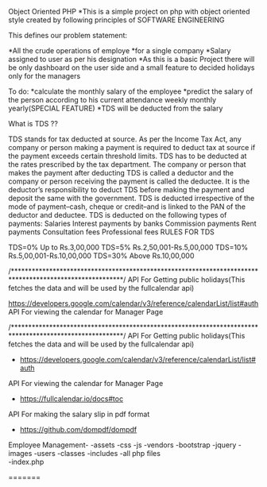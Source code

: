 Object Oriented PHP *This is a simple project on php with object oriented style created by following principles of SOFTWARE ENGINEERING

This defines our problem statement:

*All the crude operations of employe *for a single company *Salary assigned to user as per his designation *As this is a basic Project there will be only dashboard on the user side and a small feature to decided holidays only for the managers

To do: *calculate the monthly salary of the employee *predict the salary of the person according to his current attendance weekly monthly yearly(SPECIAL FEATURE) *TDS will be deducted from the salary

What is TDS ??

TDS stands for tax deducted at source. As per the Income Tax Act, any company or person making a payment is required to deduct tax at source if the payment exceeds certain threshold limits. TDS has to be deducted at the rates prescribed by the tax department. The company or person that makes the payment after deducting TDS is called a deductor and the company or person receiving the payment is called the deductee. It is the deductor’s responsibility to deduct TDS before making the payment and deposit the same with the government. TDS is deducted irrespective of the mode of payment–cash, cheque or credit–and is linked to the PAN of the deductor and deductee. TDS is deducted on the following types of payments: Salaries Interest payments by banks Commission payments Rent payments Consultation fees Professional fees RULES FOR TDS

TDS=0% Up to Rs.3,00,000 TDS=5% Rs.2,50,001-Rs.5,00,000 TDS=10% Rs.5,00,001-Rs.10,00,000 TDS=30% Above Rs.10,00,000

/********************************************************************************************************/ API For Getting public holidays(This fetches the data and will be used by the fullcalendar api)

https://developers.google.com/calendar/v3/reference/calendarList/list#auth
API For viewing the calendar for Manager Page




 
/********************************************************************************************************/
API For Getting public holidays(This fetches the data and will be used by the fullcalendar api)
- https://developers.google.com/calendar/v3/reference/calendarList/list#auth

API For viewing the calendar for Manager Page
- https://fullcalendar.io/docs#toc

API For making the salary slip in pdf format
- https://github.com/dompdf/dompdf


Employee Management-
	-assets
		-css
		-js
		-vendors
			-bootstrap
			-jquery
		-images
			-users
	-classes
-includes
-all php files		
-index.php

=======

